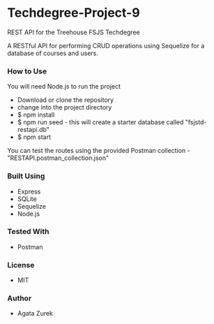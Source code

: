 # Techdegree-Project-9
 REST API for the Treehouse FSJS Techdegree

 A RESTful API for performing CRUD operations using Sequelize for a database of courses and users.

### How to Use
You will need Node.js to run the project

- Download or clone the repository
- change into the project directory
- $ npm install
- $ npm run seed - this will create a starter database called "fsjstd-restapi.db"
- $ npm start

You can test the routes using the provided Postman collection - "RESTAPI.postman_collection.json"

### Built Using

- Express
- SQLite
- Sequelize
- Node.js

### Tested With

- Postman

### License

- MIT

### Author

- Agata Zurek

